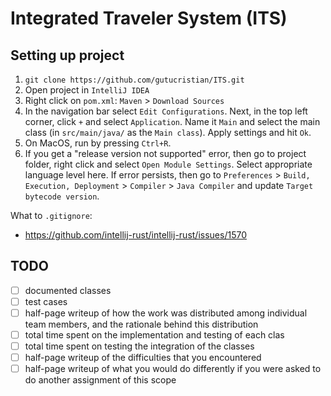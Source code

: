 # Integrated Traveler System (ITS)

## Setting up project

1. `git clone https://github.com/gutucristian/ITS.git`
2. Open project in `IntelliJ IDEA`
3. Right click on `pom.xml`: `Maven` > `Download Sources`
4. In the navigation bar select `Edit Configurations`. Next, in the top left corner, click `+` and select `Application`. Name it `Main` and select the main class (in `src/main/java/` as the `Main class`). Apply settings and hit `Ok`.
5. On MacOS, run by pressing `Ctrl+R`.
6. If you get a "release version not supported" error, then go to project folder, right click and select `Open Module Settings`. Select appropriate language level here. If error persists, then go to `Preferences` > `Build, Execution, Deployment` > `Compiler` > `Java Compiler` and update `Target bytecode version`.

What to `.gitignore`:
- https://github.com/intellij-rust/intellij-rust/issues/1570

## TODO

- [ ] documented classes
- [ ] test cases
- [ ] half-page writeup of how the work was distributed among individual team members, and the rationale
behind this distribution
- [ ] total time spent on the implementation and testing of each clas
- [ ] total time spent on testing the integration of the classes
- [ ] half-page writeup of the difficulties that you encountered
- [ ] half-page writeup of what you would do differently if you were asked to do another assignment of this
scope
